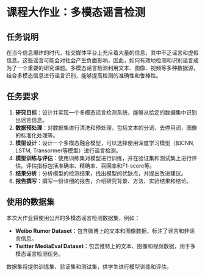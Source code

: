# 课程大作业：多模态谣言检测
## 任务说明

在当今信息爆炸的时代，社交媒体平台上充斥着大量的信息，其中不乏谣言和虚假信息。这些谣言可能会对社会产生负面影响，因此，如何有效地检测和识别谣言成为了一个重要的研究课题。多模态谣言检测利用文本、图像、视频等多种数据源，结合多模态信息进行谣言识别，能够提高检测的准确性和鲁棒性。

## 任务要求
1. **研究目标**：设计并实现一个多模态谣言检测系统，能够从给定的数据集中识别出谣言信息。
2. **数据预处理**：对数据集进行清洗和预处理，包括文本的分词、去停用词，图像的标准化处理等。
3. **模型设计**：设计一个多模态融合模型，可以选择使用深度学习模型（如CNN, LSTM, Transormer等模型）进行谣言检测。
4. **模型训练与评估**：使用训练集对模型进行训练，并在验证集和测试集上进行评估。评估指标包括准确率、精确率、召回率和F1-score等。
6. **结果分析**：分析模型的检测结果，找出模型的优缺点，并提出改进建议。
7. **报告撰写**：撰写一份详细的报告，介绍研究背景、方法、实验结果和结论。

## 使用的数据集
本次大作业将使用公开的多模态谣言检测数据集，例如：

- **Weibo Rumor Dataset**：包含微博上的文本和图像数据，标注了谣言和非谣言信息。
- **Twitter MediaEval Dataset**：包含推特上的文本、图像和视频数据，用于多模态谣言检测任务。

数据集将提供训练集、验证集和测试集，供学生进行模型训练和评估。
